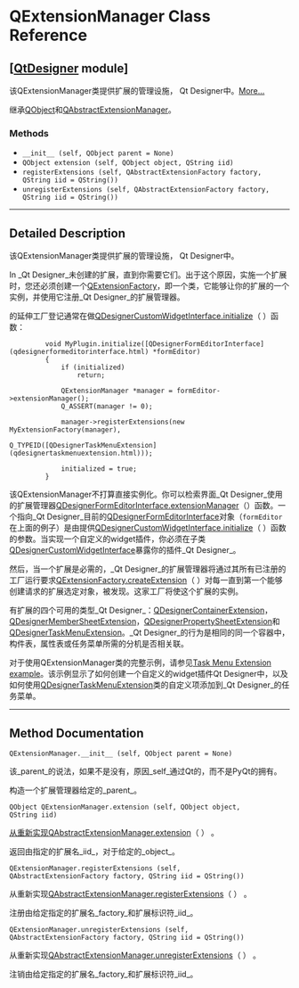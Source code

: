 # QExtensionManager Class Reference

## [[QtDesigner](index.htm) module]

该QExtensionManager类提供扩展的管理设施， Qt Designer中。[More...](#details)

继承[QObject](qobject.html)和[QAbstractExtensionManager](qabstractextensionmanager.html)。

### Methods

*   `__init__ (self, QObject parent = None)`
*   `QObject extension (self, QObject object, QString iid)`
*   `registerExtensions (self, QAbstractExtensionFactory factory, QString iid = QString())`
*   `unregisterExtensions (self, QAbstractExtensionFactory factory, QString iid = QString())`

* * *

## Detailed Description

该QExtensionManager类提供扩展的管理设施， Qt Designer中。

In _Qt Designer_未创建的扩展，直到你需要它们。出于这个原因，实施一个扩展时，您还必须创建一个[QExtensionFactory](qextensionfactory.html)，即一个类，它能够让你的扩展的一个实例，并使用它注册_Qt Designer_的扩展管理器。

的延伸工厂登记通常在做[QDesignerCustomWidgetInterface.initialize](qdesignercustomwidgetinterface.html#initialize)（ ）函数：

```
         void MyPlugin.initialize([QDesignerFormEditorInterface](qdesignerformeditorinterface.html) *formEditor)
         {
             if (initialized)
                 return;

             QExtensionManager *manager = formEditor->extensionManager();
             Q_ASSERT(manager != 0);

             manager->registerExtensions(new MyExtensionFactory(manager),
                                         Q_TYPEID([QDesignerTaskMenuExtension](qdesignertaskmenuextension.html)));

             initialized = true;
         }

```

该QExtensionManager不打算直接实例化。你可以检索界面_Qt Designer_使用的扩展管理器[QDesignerFormEditorInterface.extensionManager](qdesignerformeditorinterface.html#extensionManager)（）函数。一个指向_Qt Designer_目前的[QDesignerFormEditorInterface](qdesignerformeditorinterface.html)对象（`formEditor`在上面的例子）是由提供[QDesignerCustomWidgetInterface.initialize](qdesignercustomwidgetinterface.html#initialize)（ ）函数的参数。当实现一个自定义的widget插件，你必须在子类[QDesignerCustomWidgetInterface](qdesignercustomwidgetinterface.html)暴露你的插件_Qt Designer_。

然后，当一个扩展是必需的，_Qt Designer_的扩展管理器将通过其所有已注册的工厂运行要求[QExtensionFactory.createExtension](qextensionfactory.html#createExtension)（ ）对每一直到第一个能够创建请求的扩展选定对象，被发现。这家工厂将使这个扩展的实例。

有扩展的四个可用的类型_Qt Designer_：[QDesignerContainerExtension](qdesignercontainerextension.html)，[QDesignerMemberSheetExtension](qdesignermembersheetextension.html)，[QDesignerPropertySheetExtension](qdesignerpropertysheetextension.html)和[QDesignerTaskMenuExtension](qdesignertaskmenuextension.html)。_Qt Designer_的行为是相同的同一个容器中，构件表，属性表或任务菜单所需的分机是否相关联。

对于使用QExtensionManager类的完整示例，请参见[Task Menu Extension example](index.htm)。该示例显示了如何创建一个自定义的widget插件Qt Designer中，以及如何使用[QDesignerTaskMenuExtension](qdesignertaskmenuextension.html)类的自定义项添加到_Qt Designer_的任务菜单。

* * *

## Method Documentation

```
QExtensionManager.__init__ (self, QObject parent = None)
```

该_parent_的说法，如果不是没有，原因_self_通过Qt的，而不是PyQt的拥有。

构造一个扩展管理器给定的_parent_。

```
QObject QExtensionManager.extension (self, QObject object, QString iid)
```

[](qobject.html)

[从重新实现](qobject.html)[QAbstractExtensionManager.extension](qabstractextensionmanager.html#extension)（ ） 。

返回由指定的扩展名_iid_，对于给定的_object_。

```
QExtensionManager.registerExtensions (self, QAbstractExtensionFactory factory, QString iid = QString())
```

从重新实现[QAbstractExtensionManager.registerExtensions](qabstractextensionmanager.html#registerExtensions)（ ） 。

注册由给定指定的扩展名_factory_和扩展标识符_iid_。

```
QExtensionManager.unregisterExtensions (self, QAbstractExtensionFactory factory, QString iid = QString())
```

从重新实现[QAbstractExtensionManager.unregisterExtensions](qabstractextensionmanager.html#unregisterExtensions)（ ） 。

注销由给定指定的扩展名_factory_和扩展标识符_iid_。